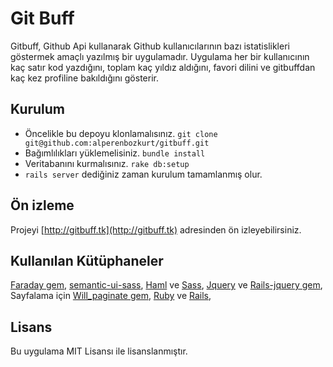 
# Git Buff

Gitbuff, Github Api kullanarak Github kullanıcılarının bazı istatislikleri göstermek amaçlı yazılmış bir uygulamadır. Uygulama her bir kullanıcının kaç satır kod yazdığını, toplam kaç yıldız aldığını, favori dilini ve gitbuffdan kaç kez profiline bakıldığını gösterir.

## Kurulum
 - Öncelikle bu depoyu klonlamalısınız.
`git clone git@github.com:alperenbozkurt/gitbuff.git`
- Bağımlılıkları yüklemelisiniz.
`bundle install`
- Veritabanını kurmalısınız.
`rake db:setup`
- `rails server` dediğiniz zaman kurulum tamamlanmış olur.

## Ön izleme
Projeyi [http://gitbuff.tk](http://gitbuff.tk) adresinden ön izleyebilirsiniz.

## Kullanılan Kütüphaneler
[Faraday gem](https://github.com/lostisland/faraday),
[semantic-ui-sass](https://github.com/doabit/semantic-ui-sass),
[Haml](https://github.com/haml/haml) ve [Sass](https://github.com/sass/sass),
[Jquery](https://github.com/jquery/jquery) ve [Rails-jquery gem](https://github.com/rails/jquery-rails),
Sayfalama için [Will_paginate gem](https://github.com/mislav/will_paginate),
[Ruby](https://github.com/ruby/ruby) ve [Rails](https://github.com/rails/rails),

## Lisans
Bu uygulama MIT Lisansı ile lisanslanmıştır.
